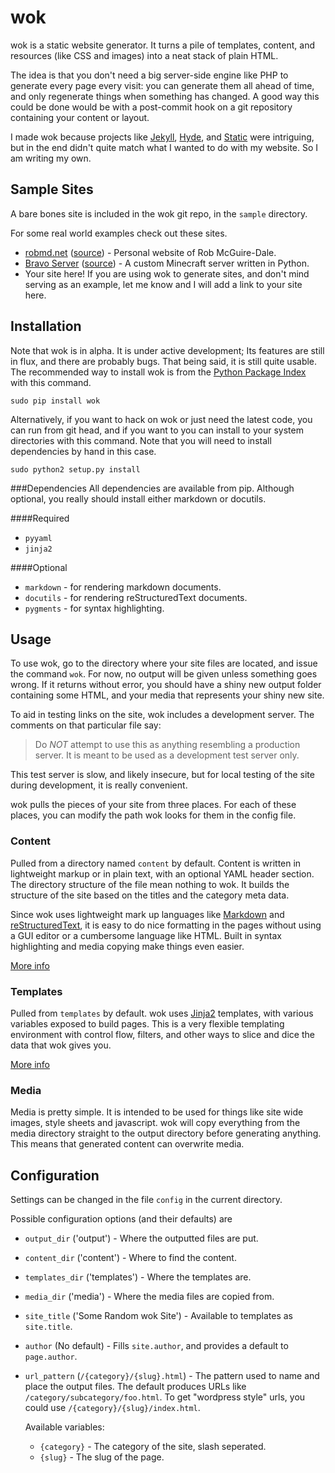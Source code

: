 wok
===
wok is a static website generator. It turns a pile of templates, content, and
resources (like CSS and images) into a neat stack of plain HTML.

The idea is that you don't need a big server-side engine like PHP to generate 
every page every visit: you can generate them all ahead of time, and only 
regenerate things when something has changed. A good way this could be done
would be with a post-commit hook on a git repository containing your content 
or layout.

I made wok because projects like [Jekyll][jekyll], [Hyde][hyde], and
[Static][static] were intriguing, but in the end didn't quite match what I
wanted to do with my website. So I am writing my own.

[jekyll]: https://github.com/mojombo/jekyll
[hyde]: https://github.com/lakshmivyas/hyde 
[static]: http://static.newqdev.com/ 

Sample Sites
------------
A bare bones site is included in the wok git repo, in the `sample` directory.

For some real world examples check out these sites.

-    [robmd.net](http://robmd.net)
     ([source](https://github.com/robatron/robmd.net)) - Personal website of
     Rob McGuire-Dale.
-    [Bravo Server](http://bravoserver.org)
     ([source](https://github.com/MostAwesomeDude/bravo/tree/master/website)) -
     A custom Minecraft server written in Python.
-    Your site here! If you are using wok to generate sites, and don't mind
     serving as an example, let me know and I will add a link to your site
     here.

Installation
------------
Note that wok is in alpha. It is under active development; Its features are
still in flux, and there are probably bugs. That being said, it is still quite
usable. The recommended way to install wok is from the [Python Package
Index][pypi] with this command.

    sudo pip install wok

Alternatively, if you want to hack on wok or just need the latest code, you can
run from git head, and if you want to you can install to your system
directories with this command. Note that you will need to install dependencies
by hand in this case.

    sudo python2 setup.py install

[pypi]: http://pypi.python.org/pypi

###Dependencies
All dependencies are available from pip. Although optional, you really should
install either markdown or docutils.

####Required

-   `pyyaml`
-   `jinja2`

####Optional

-   `markdown` - for rendering markdown documents.
-   `docutils` - for rendering reStructuredText documents.
-   `pygments` - for syntax highlighting.

Usage
-----
To use wok, go to the directory where your site files are located, and issue
the command `wok`.  For now, no output will be given unless something goes
wrong. If it returns without error, you should have a shiny new output folder
containing some HTML, and your media that represents your shiny new site.

To aid in testing links on the site, wok includes a development server. The
comments on that particular file say:

>Do *NOT* attempt to use this as anything resembling a production server. It is
>meant to be used as a development test server only.

This test server is slow, and likely insecure, but for local testing of the
site during development, it is really convenient.

wok pulls the pieces of your site from three places. For each of these places,
you can modify the path wok looks for them in the config file.

### Content ###
Pulled from a directory named `content` by default. Content is written in 
lightweight markup or in plain text, with an optional YAML header section. The
directory structure of the file mean nothing to wok. It builds the structure
of the site based on the titles and the category meta data.

Since wok uses lightweight mark up languages like [Markdown][mkd] and
[reStructuredText][rst], it is easy to do nice formatting in the pages without
using a GUI editor or a cumbersome language like HTML. Built in syntax
highlighting and media copying make things even easier.

[mkd]: http://daringfireball.net/projects/markdown/
[rst]: http://docutils.sourceforge.net/rst.html

[More info][more_content]

[more_content]: https://github.com/mythmon/wok/wiki/Content

### Templates ###
Pulled from `templates` by default. wok uses [Jinja2][jinja] templates, with
various variables exposed to build pages. This is a very flexible templating
environment with control flow, filters, and other ways to slice and dice the
data that wok gives you.

[More info][more_templates]

[more_templates]: https://github.com/mythmon/wok/wiki/Templates
[jinja]: http://jinja.pocoo.org/

### Media ###
Media is pretty simple. It is intended to be used for things like site wide
images, style sheets and javascript. wok will copy everything from the media
directory straight to the output directory before generating anything. This
means that generated content can overwrite media.

Configuration
-------------
Settings can be changed in the file `config` in the current directory.

Possible configuration options (and their defaults) are

-   `output_dir` ('output') - Where the outputted files are put.
-   `content_dir` ('content') - Where to find the content.
-   `templates_dir` ('templates') - Where the templates are.
-   `media_dir` ('media') - Where the media files are copied from.
-   `site_title` ('Some Random wok Site') - Available to templates as
    `site.title`.
-   `author` (No default) - Fills `site.author`, and provides a default to
    `page.author`.
-   `url_pattern` (`/{category}/{slug}.html`) - The pattern used to name and
    place the output files. The default produces URLs like
    `/category/subcategory/foo.html`. To get "wordpress style" urls, you could
    use `/{category}/{slug}/index.html`.

    Available variables:

    -   `{category}` - The category of the site, slash seperated.
    -   `{slug}` - The slug of the page.
